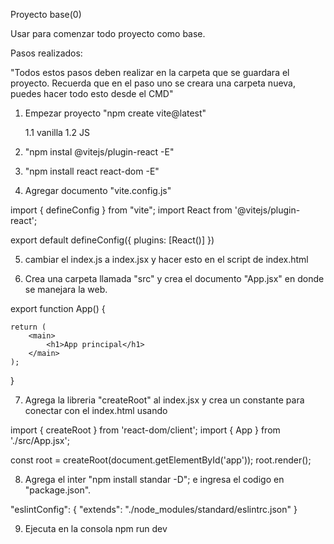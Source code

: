 Proyecto base(0)

Usar para comenzar todo proyecto como base.

Pasos realizados:

"Todos estos pasos deben realizar en la carpeta que se guardara el proyecto. Recuerda que en el paso uno se creara una carpeta nueva, puedes hacer todo esto desde el CMD"

1. Empezar proyecto "npm create vite@latest"

	1.1  vanilla
	1.2  JS

2. "npm instal @vitejs/plugin-react -E"

3. "npm install react react-dom -E"

4. Agregar documento "vite.config.js"

import { defineConfig } from "vite";
import React from '@vitejs/plugin-react';

export default defineConfig({
    plugins: [React()]
})

5. cambiar el index.js a index.jsx y hacer esto en el script de index.html

6. Crea una carpeta llamada "src" y crea el documento "App.jsx" en donde se manejara la web.

export function App() {

    return (
        <main>
            <h1>App principal</h1>
        </main>
    );
}

7. Agrega la libreria "createRoot" al index.jsx y crea un constante para conectar con el index.html usando

import { createRoot } from 'react-dom/client';
import { App } from './src/App.jsx';

const root = createRoot(document.getElementById('app'));
root.render(<App />);

8. Agrega el inter "npm install standar -D"; e ingresa el codigo en "package.json".

"eslintConfig": {
  "extends": "./node_modules/standard/eslintrc.json"
}

9. Ejecuta en la consola npm run dev


